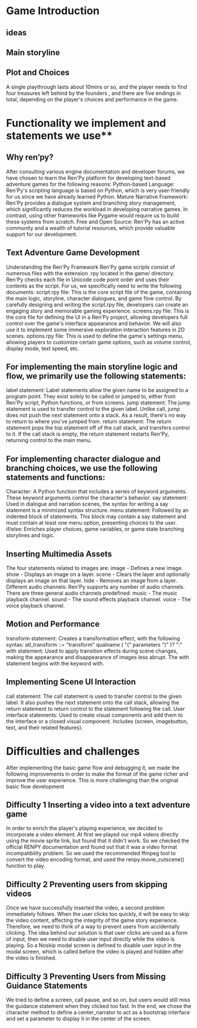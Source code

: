 # Game Introduction
## ideas
## Main storyline
## Plot and Choices
A single playthrough lasts about 10mins or so, and the player needs to find four treasures left behind by the founders , and there are five endings in total, depending on the player's choices and performance in the game.
# Functionality we implement and statements we use**
## Why ren’py?
After consulting various engine documentation and developer forums, we have chosen to learn the Ren'Py platform for developing text-based adventure games for the following reasons:
Python-based Language: Ren'Py's scripting language is based on Python, which is very user-friendly for us since we have already learned Python.
Mature Narrative Framework: Ren'Py provides a dialogue system and branching story management, which significantly reduces the workload in developing narrative games. In contrast, using other frameworks like Pygame would require us to build these systems from scratch.
Free and Open Source: Ren'Py has an active community and a wealth of tutorial resources, which provide valuable support for our development.

##  Text Adventure Game Development
Understanding the Ren'Py Framework
Ren'Py game scripts consist of numerous files with the extension .rpy located in the game/ directory. Ren'Py checks each file in Unicode code point order and uses their contents as the script.
For us, we specifically need to write the following documents:
script.rpy file: This is the core script file of the game, containing the main logic, storyline, character dialogues, and game flow control. By carefully designing and writing the script.rpy file, developers can create an engaging story and memorable gaming experience.
screens.rpy file: This is the core file for defining the UI in a Ren'Py project, allowing developers full control over the game's interface appearance and behavior. We will also use it to implement some immersive exploration interaction features in 2D scenes.
options.rpy file: This is used to define the game's settings menu, allowing players to customize certain game options, such as volume control, display mode, text speed, etc.

## For implementing the main storyline logic and flow, we primarily use the following statements:
label statement: Label statements allow the given name to be assigned to a program point. They exist solely to be called or jumped to, either from Ren'Py script, Python functions, or from screens.
jump statement: The jump statement is used to transfer control to the given label. Unlike call, jump does not push the next statement onto a stack. As a result, there's no way to return to where you've jumped from.
return statement: The return statement pops the top statement off of the call stack, and transfers control to it. If the call stack is empty, the return statement restarts Ren'Py, returning control to the main menu.
 
## For implementing character dialogue and branching choices, we use the following statements and functions:
Character: A Python function that includes a series of keyword arguments. These keyword arguments control the character's behavior.
say statement: Used in dialogue and narration scenes, the syntax for writing a say statement is a minimized syntax structure.
menu statement: Followed by an indented block of statements. This block may contain a say statement and must contain at least one menu option, presenting choices to the user.
if/else: Enriches player choices, game variables, or game state branching storylines and logic.

## Inserting Multimedia Assets
The four statements related to images are:
image - Defines a new image.
show - Displays an image on a layer.
scene - Clears the layer and optionally displays an image on that layer.
hide - Removes an image from a layer.
Different audio channels:
Ren'Py supports any number of audio channels. There are three general audio channels predefined:
music - The music playback channel.
sound - The sound effects playback channel.
voice - The voice playback channel.

## Motion and Performance
transform statement: Creates a transformation effect, with the following syntax:
atl_transform ::= "transform" qualname ( "(" parameters ")" )? ":"
with statement: Used to apply transition effects during scene changes, making the appearance and disappearance of images less abrupt. The with statement begins with the keyword with.

## Implementing Scene UI Interaction
call statement: The call statement is used to transfer control to the given label. It also pushes the next statement onto the call stack, allowing the return statement to return control to the statement following the call.
User interface statements: Used to create visual components and add them to the interface or a closed visual component. Includes (screen, imagebutton, text, and their related features).

# Difficulties and challenges
After implementing the basic game flow and debugging it, we made the following improvements in order to make the format of the game richer and improve the user experience.
This is more challenging than the original basic flow development

## Difficulty 1 Inserting a video into a text adventure game
In order to enrich the player's playing experience, we decided to incorporate a video element. At first we played our mp4 videos directly using the movie sprite link, but found that it didn't work.
So we checked the official RENPY documentation and found out that it was a video format incompatibility problem. So we used the recommended ffmpeg tool to convert the video encoding format, and used the renpy.movie_cutscene() function to play.

## Difficulty 2 Preventing users from skipping videos
Once we have successfully inserted the video, a second problem immediately follows. When the user clicks too quickly, it will be easy to skip the video content, affecting the integrity of the game story experience. Therefore, we need to think of a way to prevent users from accidentally clicking.
The idea behind our solution is that user clicks are used as a form of input, then we need to disable user input directly while the video is playing. So a Noskip modal screen is defined to disable user input in the modal screen, which is called before the video is played and hidden after the video is finished.

## Difficulty 3 Preventing Users from Missing Guidance Statements
We tried to define a screen, call pause, and so on, but users would still miss the guidance statement when they clicked too fast. In the end, we chose the character method to define a center_narrator to act as a bootstrap interface and set a parameter to display it in the center of the screen.
